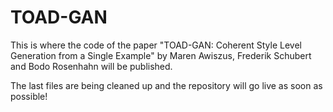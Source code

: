 # TOAD-GAN

This is where the code of the paper "TOAD-GAN: Coherent Style Level Generation from a Single Example" by Maren Awiszus, Frederik Schubert and Bodo Rosenhahn will be published.

The last files are being cleaned up and the repository will go live as soon as possible!
